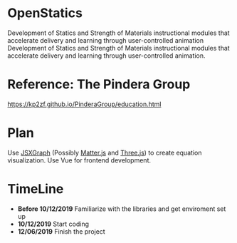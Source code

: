 # OpenStatics
Development of Statics and Strength of Materials instructional modules that accelerate delivery and learning through user-controlled animation
Development of Statics and Strength of Materials instructional modules that accelerate delivery and learning through user-controlled animation.

# Reference: The Pindera Group
https://kp2zf.github.io/PinderaGroup/education.html

# Plan 
Use [JSXGraph](https://github.com/jsxgraph/jsxgraph "Title") (Possibly [Matter.js](https://github.com/liabru/matter-js "Title") and [Three.js](https://github.com/mrdoob/three.js/ "Title")) to create equation visualization. Use Vue for frontend development.

# TimeLine
* **Before 10/12/2019** Familiarize with the libraries and get enviroment set up
* **10/12/2019** Start coding
* **12/06/2019** Finish the project
